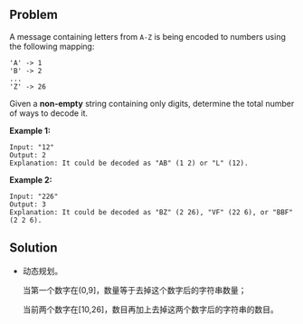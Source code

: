 ## Problem

A message containing letters from `A-Z` is being encoded to numbers using the following mapping:

```
'A' -> 1
'B' -> 2
...
'Z' -> 26
```

Given a **non-empty** string containing only digits, determine the total number of ways to decode it.

**Example 1:**

```
Input: "12"
Output: 2
Explanation: It could be decoded as "AB" (1 2) or "L" (12).
```

**Example 2:**

```
Input: "226"
Output: 3
Explanation: It could be decoded as "BZ" (2 26), "VF" (22 6), or "BBF" (2 2 6).
```



## Solution

* 动态规划。

  当第一个数字在(0,9]，数量等于去掉这个数字后的字符串数量；

  当前两个数字在[10,26]，数目再加上去掉这两个数字后的字符串的数目。